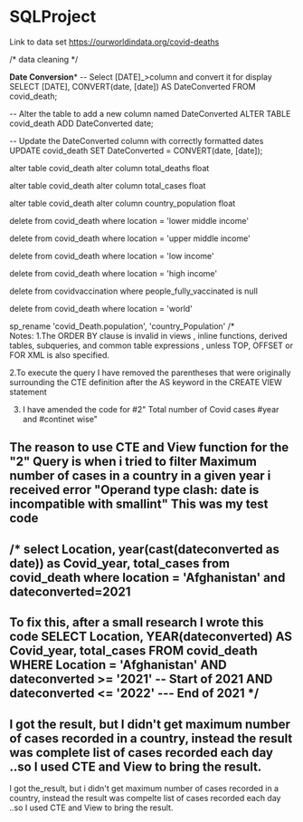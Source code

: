 # SQLProject
Link to data set https://ourworldindata.org/covid-deaths

/* data cleaning */

******Date Conversion*******
-- Select [DATE]_>column and convert it for display
SELECT [DATE], CONVERT(date, [date]) AS DateConverted
FROM covid_death;

-- Alter the table to add a new column named DateConverted
ALTER TABLE covid_death
ADD DateConverted date;

-- Update the DateConverted column with correctly formatted dates
UPDATE covid_death
SET DateConverted = CONVERT(date, [date]);

alter table covid_death
alter column total_deaths float

alter table covid_death
alter column total_cases float

alter table covid_death
alter column country_population float

delete from covid_death
where location = 'lower middle income'

delete from covid_death
where location = 'upper middle income'

delete from covid_death
where location = 'low income'

delete from covid_death
where location = 'high income'

delete from covidvaccination
where people_fully_vaccinated is null

delete from covid_death
where location = 'world'

sp_rename 'covid_Death.population', 'country_Population' 
/*    
Notes:
1.The ORDER BY clause is invalid in views
, inline functions, derived tables, subqueries, and common table expressions
, unless TOP, OFFSET or FOR XML is also specified.

2.To execute the query I have removed the parentheses that were originally surrounding the CTE definition 
after the AS keyword in the CREATE VIEW statement

3. I have amended the code for
      #2" Total number of Covid cases #year and #continet wise"

The reason to use CTE and View function for the "2" Query is when i tried to filter Maximum number of cases in a country in a given year i received
 error "Operand type clash: date is incompatible with smallint"
This was my test code
----------------------------
/* select Location, year(cast(dateconverted as date)) as Covid_year, total_cases from covid_death
where location = 'Afghanistan' and dateconverted=2021
-----------------------------
To fix this, after a small research I wrote this code 
SELECT Location, YEAR(dateconverted) AS Covid_year, total_cases
FROM covid_death
WHERE Location = 'Afghanistan'
  AND dateconverted >= '2021'  -- Start of 2021
  AND dateconverted <= '2022' --- End of 2021 */
----------------------------
I got the result, but I didn't get maximum number of cases recorded in a country, 
    instead the result was complete list of cases recorded each day ..so I used CTE and View to bring the result.
----------------------------
I got the_result, but i didn't get maximum number of cases recorded in a country, 
    instead the result was compelte list of cases recorded each day ..so I used CTE and View to bring the result.
